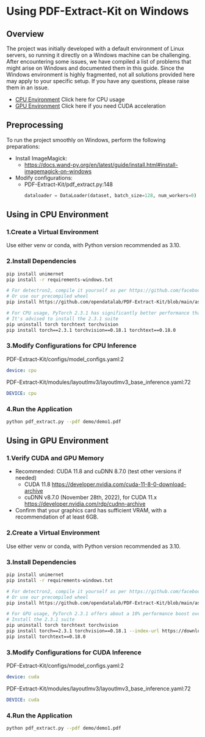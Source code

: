 # Using PDF-Extract-Kit on Windows

## Overview

The project was initially developed with a default environment of Linux servers, so running it directly on a Windows machine can be challenging.
After encountering some issues, we have compiled a list of problems that might arise on Windows and documented them in this guide. Since the Windows environment is highly fragmented, not all solutions provided here may apply to your specific setup. If you have any questions, please raise them in an issue.
- [CPU Environment](#Using-in-CPU-Environment)  Click here for CPU usage
- [GPU Environment](#Using-in-GPU-Environment)  Click here if you need CUDA acceleration

## Preprocessing

To run the project smoothly on Windows, perform the following preparations:
- Install ImageMagick:
  - https://docs.wand-py.org/en/latest/guide/install.html#install-imagemagick-on-windows
- Modify configurations:
  - PDF-Extract-Kit/pdf_extract.py:148 
    ```python
    dataloader = DataLoader(dataset, batch_size=128, num_workers=0)
    ```
    
## Using in CPU Environment

### 1.Create a Virtual Environment

Use either venv or conda, with Python version recommended as 3.10.

### 2.Install Dependencies

```bash
pip install unimernet
pip install -r requirements-windows.txt

# For detectron2, compile it yourself as per https://github.com/facebookresearch/detectron2/issues/5114
# Or use our precompiled wheel
pip install https://github.com/opendatalab/PDF-Extract-Kit/blob/main/assets/whl/detectron2-0.6-cp310-cp310-win_amd64.whl

# For CPU usage, PyTorch 2.3.1 has significantly better performance than 2.2.2(over 100% faster)
# It's advised to install the 2.3.1 suite
pip uninstall torch torchtext torchvision
pip install torch==2.3.1 torchvision==0.18.1 torchtext==0.18.0 
```

### 3.Modify Configurations for CPU Inference

PDF-Extract-Kit/configs/model_configs.yaml:2
```yaml
device: cpu
```
PDF-Extract-Kit/modules/layoutlmv3/layoutlmv3_base_inference.yaml:72
```yaml
DEVICE: cpu
```

### 4.Run the Application

```bash
python pdf_extract.py --pdf demo/demo1.pdf
```

## Using in GPU Environment

### 1.Verify CUDA and GPU Memory

- Recommended: CUDA 11.8 and cuDNN 8.7.0 (test other versions if needed)
  - CUDA 11.8
  https://developer.nvidia.com/cuda-11-8-0-download-archive
  - cuDNN v8.7.0 (November 28th, 2022), for CUDA 11.x
  https://developer.nvidia.com/rdp/cudnn-archive
- Confirm that your graphics card has sufficient VRAM, with a recommendation of at least 6GB.

### 2.Create a Virtual Environment

Use either venv or conda, with Python version recommended as 3.10.

### 3.Install Dependencies

```bash
pip install unimernet
pip install -r requirements-windows.txt

# For detectron2, compile it yourself as per https://github.com/facebookresearch/detectron2/issues/5114
# Or use our precompiled wheel
pip install https://github.com/opendatalab/PDF-Extract-Kit/blob/main/assets/whl/detectron2-0.6-cp310-cp310-win_amd64.whl

# For GPU usage, PyTorch 2.3.1 offers about a 10% performance boost over 2.2.2
# Install the 2.3.1 suite
pip uninstall torch torchtext torchvision
pip install torch==2.3.1 torchvision==0.18.1 --index-url https://download.pytorch.org/whl/cu118
pip install torchtext==0.18.0
```

### 3.Modify Configurations for CUDA Inference

PDF-Extract-Kit/configs/model_configs.yaml:2
```yaml
device: cuda
```
PDF-Extract-Kit/modules/layoutlmv3/layoutlmv3_base_inference.yaml:72
```yaml
DEVICE: cuda
```

### 4.Run the Application

```bash
python pdf_extract.py --pdf demo/demo1.pdf
```
